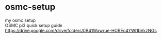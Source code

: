 # osmc-setup  
my osmc setup  
OSMC pi3 quick setup guide
https://drive.google.com/drive/folders/0B41Wxwrue-HOREc4YWl1bVkzNGs  
